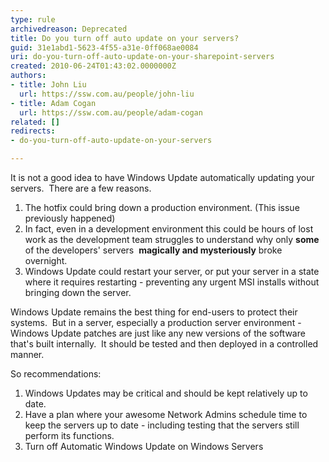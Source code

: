 ```yaml
---
type: rule
archivedreason: Deprecated
title: Do you turn off auto update on your servers?
guid: 31e1abd1-5623-4f55-a31e-0ff068ae0084
uri: do-you-turn-off-auto-update-on-your-sharepoint-servers
created: 2010-06-24T01:43:02.0000000Z
authors:
- title: John Liu
  url: https://ssw.com.au/people/john-liu
- title: Adam Cogan
  url: https://ssw.com.au/people/adam-cogan
related: []
redirects:
- do-you-turn-off-auto-update-on-your-servers

---
```


It is not a good idea to have Windows Update automatically updating your servers.  There are a few reasons.  

<!--endintro-->

1. The hotfix could bring down a production environment. (This issue previously happened)
2. In fact, even in a development environment this could be hours of lost work as the development team struggles to understand why only  **some** of the developers' servers  **magically and mysteriously** broke overnight.
3. Windows Update could restart your server, or put your server in a state where it requires restarting - preventing any urgent MSI installs without bringing down the server.

Windows Update remains the best thing for end-users to protect their systems.  But in a server, especially a production server environment - Windows Update patches are just like any new versions of the software that's built internally.  It should be tested and then deployed in a controlled manner.

So recommendations:

1. Windows Updates may be critical and should be kept relatively up to date.
2. Have a plan where your awesome Network Admins schedule time to keep the servers up to date - including testing that the servers still perform its functions.
3. Turn off Automatic Windows Update on Windows Servers
